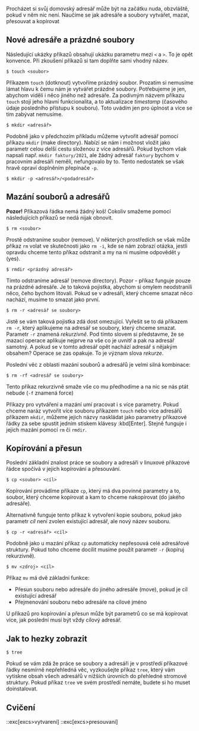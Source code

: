 Procházet si svůj domovský adresář může být na začátku nuda, obzvláště, pokud v něm nic není. Naučíme se jak adresáře a soubory vytvářet, mazat, přesouvat a kopírovat

## Nové adresáře a prázdné soubory
Následující ukázky příkazů obsahují ukázku parametru mezi `<` a `>`. To je opět konvence. Při zkoušení příkazů si tam doplňte sami vhodný název.

```shell
$ touch <soubor>
```

Příkazem `touch` (dotknout) vytvoříme prázdný soubor. Prozatím si nemusíme lámat hlavu k čemu nám je vytvářet prázdné soubory. Potřebujeme je jen, abychom viděli i něco jiného než adresáře. Za podivným názvem příkazu `touch` stojí jeho hlavní funkcionalita, a to aktualizace _timestamp_ (časového údaje posledního přístupu k souboru). Toto uvádím jen pro úplnost a více se tím zabývat nemusíme.

```shell
$ mkdir <adresář>
```

Podobně jako v předchozím příkladu můžeme vytvořit adresář pomocí příkazu `mkdir` (make directory). Nabízí se nám i možnost vložit jako parametr celou delší cestu složenou z více adresářů. Pokud bychom však napsali např. `mkdir faktury/2021`, ale žádný adresář `faktury` bychom v pracovním adresáři neměli, nefungovalo by to. Tento nedostatek se však hravě opraví doplněním přepínače `-p`.

```shell
$ mkdir -p <adresář>/<podadresář>
```

## Mazání souborů a adresářů
**Pozor!** Příkazová řádka nemá žádný koš! Cokoliv smažeme pomocí následujících příkazů se nedá nijak obnovit.

```shell
$ rm <soubor>
```

Prostě odstraníme soubor (remove). V některých prostředích se však může příkaz `rm` volat ve skutečnosti jako `rm -i`, kde se nám zobrazí otázka, jestli opravdu chceme tento příkaz odstranit a my na ni musíme odpovědět `y` (yes).

```shell
$ rmdir <prázdný adresář>
```
Tímto odstraníme adresář (remove directory). Pozor - příkaz funguje pouze na prázdné adresáře. Je to taková pojistka, abychom si omylem neodstranili něco, čeho bychom litovali. Pokud se v adresáři, který chceme smazat něco nachází, musíme to smazat jako první.

```shell
$ rm -r <adresář se soubory>
```
Jistě se vám taková pojistka zdá dost omezující. Vyřešit se to dá příkazem `rm -r`, který aplikujeme na adresář se soubory, který chceme smazat. Parametr `-r` znamená _rekurzivně_. Pod tímto slovem si představme, že se mazací operace aplikuje nejprve na vše co je uvnitř a pak na adresář samotný. A pokud se v tomto adresář opět nachází adresář s nějakým obsahem? Operace se zas opakuje. To je význam slova _rekurze_.

Poslední věc z oblasti mazání souborů a adresářů je velmi silná kombinace:

```shell
$ rm -rf <adresář se soubory>
```

Tento příkaz rekurzivně smaže vše co mu předhodíme a na nic se nás ptát nebude (`-f` znamená force)

Příkazy pro vytváření a mazání umí pracovat i s více parametry. Pokud chceme naráz vytvořit více souboru příkazem `touch` nebo více adresářů příkazem `mkdir`, můžeme jejich názvy naskládat jako parametry příkazové řádky za sebe spustit jedním stiskem klávesy :kbd[Enter]. Stejně funguje i jejich mazání pomocí `rm` či `rmdir`.

## Kopírování a přesun
Poslední základní znalost práce se soubory a adresáři v linuxové příkazové řádce spočívá v jejich kopírování a přesouvání.

```shell
$ cp <soubor> <cíl>
```

Kopírování provádíme příkaze `cp`, který má dva povinné parametry a to, soubor, který chceme kopírovat a kam to chceme nakopírovat (do jakého adresáře).

Alternativně funguje tento příkaz k vytvoření kopie souboru, pokud jako parametr _cíl_ není zvolen existující adresář, ale nový název souboru.

```shell
$ cp -r <adresář> <cíl>
```

Podobně jako u mazání příkaz `cp` automaticky nepřesouvá celé adresářové struktury. Pokud toho chceme docílit musíme použít parametr `-r` (kopíruj rekurzivně).

```shell
$ mv <zdroj> <cíl>
```

Příkaz `mv` má dvě základní funkce:
* Přesun souboru nebo adresáře do jiného adresáře (move), pokud je cíl existující adresář
* Přejmenování souboru nebo adresáře na cílové jméno

U příkazů pro kopírování a přesun může být parametrů co se má kopírovat více, jak poslední musí být vždy cílový adresář.


## Jak to hezky zobrazit
```shell
$ tree
```

Pokud se vám zdá že práce se soubory a adresáři je v prostředí příkazové řádky nesmírně nepřehledná věc, vyzkoušejte příkaz `tree`, který vám vytiskne obsah všech adresářů v nižších úrovních do přehledné stromové struktury. Pokud příkaz `tree` ve svém prostředí nemáte, budete si ho muset doinstalovat.

## Cvičení
::exc[excs>vytvareni]
::exc[excs>presouvani]
